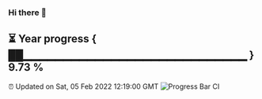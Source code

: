 ### Hi there 👋
⏳ Year progress { ██▁▁▁▁▁▁▁▁▁▁▁▁▁▁▁▁▁▁▁▁▁▁▁▁▁▁▁▁ } 9.73 %
---
⏰ Updated on Sat, 05 Feb 2022 12:19:00 GMT
![Progress Bar CI](https://github.com/liununu/liununu/workflows/Progress%20Bar%20CI/badge.svg)
